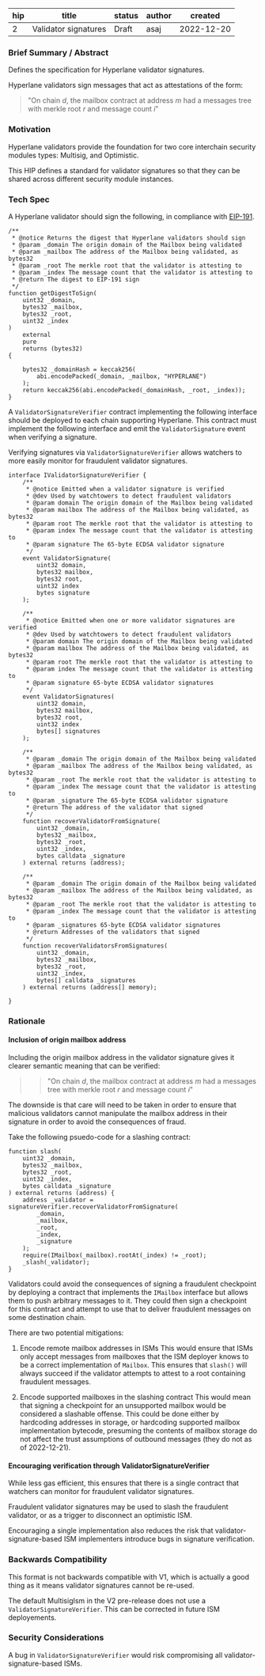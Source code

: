 | hip | title                | status | author | created    |
| --- | -------------------- | ------ | ------ | ---------- |
| 2   | Validator signatures | Draft  | asaj   | 2022-12-20 |

### **Brief Summary / Abstract**

Defines the specification for Hyperlane validator signatures.

Hyperlane validators sign messages that act as attestations of the form:

> "On chain _d_, the mailbox contract at address _m_ had a messages tree with merkle root _r_ and message count _i_"

### **Motivation**

Hyperlane validators provide the foundation for two core interchain security modules types: Multisig, and Optimistic.

This HIP defines a standard for validator signatures so that they can be shared across different security module instances.

### **Tech Spec**

A Hyperlane validator should sign the following, in compliance with [EIP-191](https://eips.ethereum.org/EIPS/eip-191).

```solidity
/**
 * @notice Returns the digest that Hyperlane validators should sign
 * @param _domain The origin domain of the Mailbox being validated
 * @param _mailbox The address of the Mailbox being validated, as bytes32
 * @param _root The merkle root that the validator is attesting to
 * @param _index The message count that the validator is attesting to
 * @return The digest to EIP-191 sign
 */
function getDigestToSign(
    uint32 _domain,
    bytes32 _mailbox,
    bytes32 _root,
    uint32 _index
)
    external
    pure
    returns (bytes32)
{

    bytes32 _domainHash = keccak256(
        abi.encodePacked(_domain, _mailbox, "HYPERLANE")
    );
    return keccak256(abi.encodePacked(_domainHash, _root, _index));
}
```

A `ValidatorSignatureVerifier` contract implementing the following interface should be deployed to each chain supporting Hyperlane. This contract must implement the following interface and emit the `ValidatorSignature` event when verifying a signature.

Verifying signatures via `ValidatorSignatureVerifier` allows watchers to more easily monitor for fraudulent validator signatures.

```solidity
interface IValidatorSignatureVerifier {
    /**
     * @notice Emitted when a validator signature is verified
     * @dev Used by watchtowers to detect fraudulent validators
     * @param domain The origin domain of the Mailbox being validated
     * @param mailbox The address of the Mailbox being validated, as bytes32
     * @param root The merkle root that the validator is attesting to
     * @param index The message count that the validator is attesting to
     * @param signature The 65-byte ECDSA validator signature
     */
    event ValidatorSignature(
        uint32 domain,
        bytes32 mailbox,
        bytes32 root,
        uint32 index
        bytes signature
    );

    /**
     * @notice Emitted when one or more validator signatures are verified
     * @dev Used by watchtowers to detect fraudulent validators
     * @param domain The origin domain of the Mailbox being validated
     * @param mailbox The address of the Mailbox being validated, as bytes32
     * @param root The merkle root that the validator is attesting to
     * @param index The message count that the validator is attesting to
     * @param signature 65-byte ECDSA validator signatures
     */
    event ValidatorSignatures(
        uint32 domain,
        bytes32 mailbox,
        bytes32 root,
        uint32 index
        bytes[] signatures
    );

    /**
     * @param _domain The origin domain of the Mailbox being validated
     * @param _mailbox The address of the Mailbox being validated, as bytes32
     * @param _root The merkle root that the validator is attesting to
     * @param _index The message count that the validator is attesting to
     * @param _signature The 65-byte ECDSA validator signature
     * @return The address of the validator that signed
     */
    function recoverValidatorFromSignature(
        uint32 _domain,
        bytes32 _mailbox,
        bytes32 _root,
        uint32 _index,
        bytes calldata _signature
    ) external returns (address);

    /**
     * @param _domain The origin domain of the Mailbox being validated
     * @param _mailbox The address of the Mailbox being validated, as bytes32
     * @param _root The merkle root that the validator is attesting to
     * @param _index The message count that the validator is attesting to
     * @param _signatures 65-byte ECDSA validator signatures
     * @return Addresses of the validators that signed
     */
    function recoverValidatorsFromSignatures(
        uint32 _domain,
        bytes32 _mailbox,
        bytes32 _root,
        uint32 _index,
        bytes[] calldata _signatures
    ) external returns (address[] memory);

}
```

### **Rationale**

#### Inclusion of origin mailbox address

Including the origin mailbox address in the validator signature gives it clearer semantic meaning that can be verified:

> > "On chain _d_, the mailbox contract at address _m_ had a messages tree with merkle root _r_ and message count _i_"

The downside is that care will need to be taken in order to ensure that malicious validators cannot manipulate the mailbox address in their signature in order to avoid the consequences of fraud.

Take the following psuedo-code for a slashing contract:

```solidity
function slash(
    uint32 _domain,
    bytes32 _mailbox,
    bytes32 _root,
    uint32 _index,
    bytes calldata _signature
) external returns (address) {
    address _validator = signatureVerifier.recoverValidatorFromSignature(
        _domain,
        _mailbox,
        _root,
        _index,
        _signature
    );
    require(IMailbox(_mailbox).rootAt(_index) != _root);
    _slash(_validator);
}
```

Validators could avoid the consequences of signing a fraudulent checkpoint by deploying a contract that implements the `IMailbox` interface but allows them to push arbitrary messages to it. They could then sign a checkpoint for this contract and attempt to use that to deliver fraudulent messages on some destination chain.

There are two potential mitigations:

1. Encode remote mailbox addresses in ISMs
   This would ensure that ISMs only accept messages from mailboxes that the ISM deployer knows to be a correct implementation of `Mailbox`. This ensures that `slash()` will always succeed if the validator attempts to attest to a root containing fraudulent messages.

2. Encode supported mailboxes in the slashing contract
   This would mean that signing a checkpoint for an unsupported mailbox would be considered a slashable offense. This could be done either by hardcoding addresses in storage, or hardcoding supported mailbox implementation bytecode, presuming the contents of mailbox storage do not affect the trust assumptions of outbound messages (they do not as of 2022-12-21).

#### Encouraging verification through ValidatorSignatureVerifier

While less gas efficient, this ensures that there is a single contract that watchers can monitor for fraudulent validator signatures.

Fraudulent validator signatures may be used to slash the fraudulent validator, or as a trigger to disconnect an optimistic ISM.

Encouraging a single implementation also reduces the risk that validator-signature-based ISM implementers introduce bugs in signature verification.

### **Backwards Compatibility**

This format is not backwards compatible with V1, which is actually a good thing as it means validator signatures cannot be re-used.

The default MultisigIsm in the V2 pre-release does not use a `ValidatorSignatureVerifier`. This can be corrected in future ISM deployements.

### **Security Considerations**

A bug in `ValidatorSignatureVerifier` would risk compromising all validator-signature-based ISMs.
